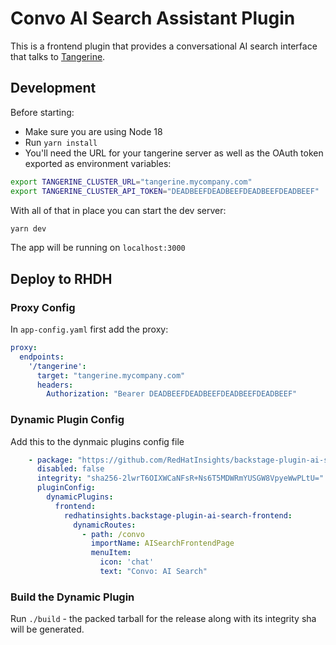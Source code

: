 # Convo AI Search Assistant Plugin

This is a frontend plugin that provides a conversational AI search interface that talks to [Tangerine](https://github.com/RedHatInsights/tangerine-backend).

## Development
Before starting:
* Make sure you are using Node 18
* Run `yarn install`
* You'll need the URL for your tangerine server as well as the OAuth token exported as environment variables:

```sh
export TANGERINE_CLUSTER_URL="tangerine.mycompany.com"
export TANGERINE_CLUSTER_API_TOKEN="DEADBEEFDEADBEEFDEADBEEFDEADBEEF"
```

With all of that in place you can start the dev server:

```sh
yarn dev
```

The app will be running on `localhost:3000`

## Deploy to RHDH

### Proxy Config

In `app-config.yaml` first add the proxy:

```yaml
proxy:
  endpoints:
    '/tangerine':
      target: "tangerine.mycompany.com"
      headers:
        Authorization: "Bearer DEADBEEFDEADBEEFDEADBEEFDEADBEEF"
```

### Dynamic Plugin Config

Add this to the dynmaic plugins config file
```yaml
    - package: "https://github.com/RedHatInsights/backstage-plugin-ai-search-frontend/releases/download/v0.2.9/redhatinsights-backstage-plugin-ai-search-frontend-dynamic-0.2.9.tgz"
      disabled: false
      integrity: "sha256-2lwrT6OIXWCaNFsR+Ns6T5MDWRmYUSGW8VpyeWwPLtU="
      pluginConfig:
        dynamicPlugins:
          frontend:
            redhatinsights.backstage-plugin-ai-search-frontend:
              dynamicRoutes:
                - path: /convo
                  importName: AISearchFrontendPage
                  menuItem:
                    icon: 'chat'
                    text: "Convo: AI Search"

```

### Build the Dynamic Plugin

Run `./build` - the packed tarball for the release along with its integrity sha will be generated.

